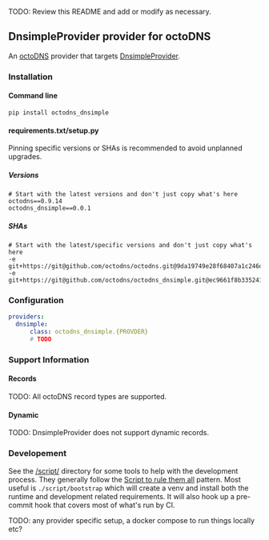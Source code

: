 TODO: Review this README and add or modify as necessary.

## DnsimpleProvider provider for octoDNS

An [octoDNS](https://github.com/octodns/octodns/) provider that targets [DnsimpleProvider](https://developer.dnsimple.com/v2/).

### Installation

#### Command line

```
pip install octodns_dnsimple
```

#### requirements.txt/setup.py

Pinning specific versions or SHAs is recommended to avoid unplanned upgrades.

##### Versions

```
# Start with the latest versions and don't just copy what's here
octodns==0.9.14
octodns_dnsimple==0.0.1
```

##### SHAs

```
# Start with the latest/specific versions and don't just copy what's here
-e git+https://git@github.com/octodns/octodns.git@9da19749e28f68407a1c246dfdf65663cdc1c422#egg=octodns
-e git+https://git@github.com/octodns/octodns_dnsimple.git@ec9661f8b335241ae4746eea467a8509205e6a30#egg=octodns_powerdns
```

### Configuration

```yaml
providers:
  dnsimple:
      class: octodns_dnsimple.{PROVDER}
      # TODO
```

### Support Information

#### Records

TODO: All octoDNS record types are supported.

#### Dynamic

TODO: DnsimpleProvider does not support dynamic records.

### Developement

See the [/script/](/script/) directory for some tools to help with the development process. They generally follow the [Script to rule them all](https://github.com/github/scripts-to-rule-them-all) pattern. Most useful is `./script/bootstrap` which will create a venv and install both the runtime and development related requirements. It will also hook up a pre-commit hook that covers most of what's run by CI.

TODO: any provider specific setup, a docker compose to run things locally etc?

